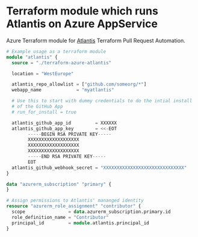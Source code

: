 # Terraform module which runs Atlantis on Azure AppService

Azure Terraform module for [Atlantis](https://www.runatlantis.io/) Terraform Pull Request Automation.

```terraform
# Example usage as a terraform module
module "atlantis" {
  source = "./terraform-azure-atlantis"

  location = "WestEurope"

  atlantis_repo_allowlist = ["github.com/someorg/*"]
  webapp_name             = "myatlantis"

  # Use this to start with dummy credentials to do the intial install
  # of the GitHub App
  # run_for_install = true

  atlantis_github_app_id         = XXXXXX
  atlantis_github_app_key        = <<-EOT
  		-----BEGIN RSA PRIVATE KEY-----
  		XXXXXXXXXXXXXXXXXXX
		XXXXXXXXXXXXXXXXXXX
		XXXXXXXXXXXXXXXXXXX
  		-----END RSA PRIVATE KEY-----
		EOT
  atlantis_github_webhook_secret = "XXXXXXXXXXXXXXXXXXXXXXXXXXXXXX"
}

data "azurerm_subscription" "primary" {
}

# Assign permissions to Atlantis' mananged identity
resource "azurerm_role_assignment" "contributor" {
  scope                = data.azurerm_subscription.primary.id
  role_definition_name = "Contributor"
  principal_id         = module.atlantis.principal_id
}
```
